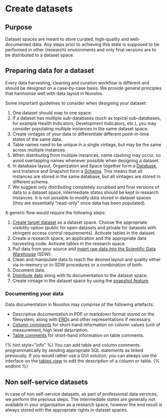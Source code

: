 # Create datasets

## Purpose

Dataset spaces are meant to store curated, high-quality and well-documented data. Any steps prior to achieving this state is supposed to be performed in other (research) environments and only final versions are to be distributed to a dataset space.

## Preparing data for a dataset

Every data harvesting, cleaning and curation workflow is different and should be designed on a case-by-case basis. We provide general principles that harmonise well with data layout in Nuvolos.

Some important guidelines to consider when designing your dataset:

1. One dataset should map to one space.
2. If a dataset has multiple sub-databases (such as topical sub-databases, for example Health Indicators, Development Indicators, etc.), you may consider populating multiple instances in the same dataset space.
3. Create vintages of your data to differentiate different point-in-time states of the same data.
4. Table names need to be unique in a single vintage, but may be the same across multiple instances.
5. When distributing from multiple instances, name clashing may occur, so avoid overlapping names whenever possible when designing a dataset.
6. In database layout, Organization and Space together form a [Database](https://docs.snowflake.com/en/sql-reference/ddl-database.html), and Instance and Snapshot form a [Schema](https://docs.snowflake.com/en/sql-reference/ddl-database.html#schema-management). This means that all instances are stored in the same database, but all vintages are stored in different schema.
7. We suggest only distributing completely scrubbed and final versions of data to a dataset space, intermediate states should be kept in research instances. It is not possible to modify data stored in dataset spaces (they are essentially "read-only" once data has been populated).

A generic flow would require the following steps:

1. [Create target dataset](../../administration/space-management/#create-a-new-space) as a dataset space. Choose the appropriate visibility option (public for open datasets and private for datasets with stringent access control requirements). Activate tables in the dataset.
2. Create a research space, an application and the appropriate data harvesting code. Activate tables in the research space.
3. Pull data from your source and [insert raw data into the Scientific Data Warehouse](upload-data.md) (SDW).
4. Clean and manipulate data to reach the desired layout and quality either via in-memory or in-SDW procedures or a combination of both.
5. Document data.
6. [Distribute data](../object-distribution/) along with its documentation to the dataset space.
7. Create vintage in the dataset space by using the [snapshot feature](../../getting-started/nuvolos-basic-concepts/snapshots.md).

### Documenting your data

Data documentation in Nuvolos may comprise of the following artefacts:

* Descriptive documentation in PDF or markdown format stored on the filesystem, along with [ERD](https://en.wikipedia.org/wiki/Entity%E2%80%93relationship_model)s and other representations if necessary.
* [Column comments](https://docs.snowflake.com/en/sql-reference/sql/comment.html) for short-hand information on column values (unit of measurement, high level description.
* [Table comments](https://docs.snowflake.com/en/sql-reference/sql/comment.html) for short-hand information on table comments.

{% hint style="info" %}
You can add table and column comments programmatically by sending appropriate SQL statements as linked previously. If you would rather use a GUI solution, you can always use the interface on the [tables view](view-tables.md) to edit the description of a column or table.
{% endhint %}

## Non self-service datasets

In case of non self-service datasets, as part of professional data services, we perform the previous steps. The intermediate states are generally not available in your organisation as a research space, however the end result is always stored with the appropriate rights in dataset spaces.
